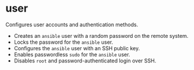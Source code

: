 # user

Configures user accounts and authentication methods.

- Creates an `ansible` user with a random password on the remote system.
- Locks the password for the `ansible` user.
- Configures the `ansible` user with an SSH public key.
- Enables passwordless `sudo` for the `ansible` user.
- Disables `root` and password-authenticated login over SSH.
